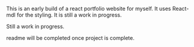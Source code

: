 This is an early build of a react portfolio website for myself. It uses React-mdl for the styling. It is still a work in progress.

Still a work in progress.

readme will be completed once project is complete.